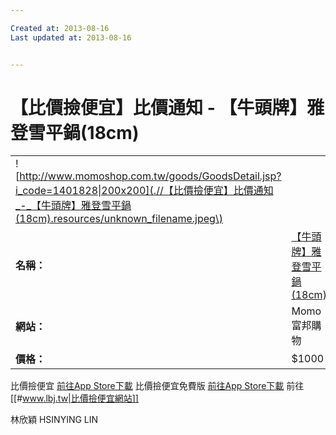 ```yaml
---

Created at: 2013-08-16
Last updated at: 2013-08-16


---
```


# 【比價撿便宜】比價通知 - 【牛頭牌】雅登雪平鍋(18cm)


|     |     |
| --- | --- |
| ![http://www.momoshop.com.tw/goods/GoodsDetail.jsp?i_code=1401828\|200x200](.//【比價撿便宜】比價通知_-_【牛頭牌】雅登雪平鍋(18cm).resources/unknown_filename.jpeg\) |     |
| **名稱：** | [【牛頭牌】雅登雪平鍋(18cm)](http://www.momoshop.com.tw/goods/GoodsDetail.jsp?i_code=1401828) |
| **網站：** | Momo富邦購物 |
| **價格：** | $1000 |

比價撿便宜 [前往App Store下載](https://itunes.apple.com/tw/app/bi-jia-jian-bian-yi/id550860279?l=zh&mt=8)
比價撿便宜免費版 [前往App Store下載](https://itunes.apple.com/tw/app/bi-jia-jian-bian-yi-mian-fei-ban/id582567494?l=zh&mt=8)
前往 [[#www.lbj.tw|比價撿便宜網站]]

林欣穎 HSINYING LIN

